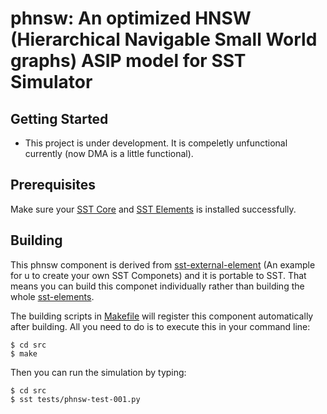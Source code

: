 # phnsw: An optimized HNSW (Hierarchical Navigable Small World graphs) ASIP model for SST Simulator
## Getting Started
- This project is under development. It is compeletly unfunctional currently (now DMA is a little functional).

## Prerequisites
Make sure your [SST Core](https://github.com/sstsimulator/sst-core) and [SST Elements](https://github.com/sstsimulator/sst-elements) is installed successfully.

## Building
This phnsw component is derived from [sst-external-element](https://github.com/sstsimulator/sst-external-element) (An example for u to create your own SST Componets) and it is portable to SST.
That means you can build this componet individually rather than building the whole [sst-elements](https://github.com/sstsimulator/sst-elements).

The building scripts in [Makefile](./src/Makefile) will register this component automatically after building. All you need to do is to execute this in your command line:
```
$ cd src
$ make
```
Then you can run the simulation by typing:
```
$ cd src
$ sst tests/phnsw-test-001.py
```
